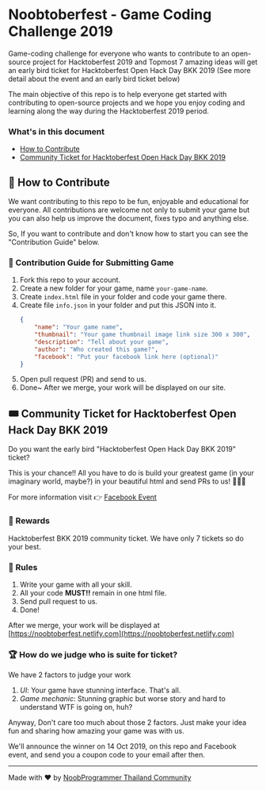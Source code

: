 # Noobtoberfest - Game Coding Challenge 2019
Game-coding challenge for everyone who wants to contribute to an open-source project for Hacktoberfest 2019 and Topmost 7 amazing ideas will get an early bird ticket for Hacktoberfest Open Hack Day BKK 2019 (See more detail about the event and an early bird ticket below)

The main objective of this repo is to help everyone get started with contributing to open-source projects and we hope you enjoy coding and learning along the way during the Hacktoberfest 2019 period.

### What's in this document
- [How to Contribute](https://github.com/chunza2542/noobtoberfest#-how-to-contribute) 
- [Community Ticket for Hacktoberfest Open Hack Day BKK 2019](https://github.com/chunza2542/noobtoberfest#-community-ticket-for-hacktoberfest-open-hack-day-bkk-2019)

## 🤝 How to Contribute
We want contributing to this repo to be fun, enjoyable and educational for everyone. All contributions are welcome not only to submit your game but you can also help us improve the document, fixes typo and anything else.

So, If you want to contribute and don't know how to start you can see the "Contribution Guide" below.

### 🤖 ‍Contribution Guide for Submitting Game
1. Fork this repo to your account.
2. Create a new folder for your game, name `your-game-name`.
3. Create `index.html` file in your folder and code your game there.
4. Create file `info.json` in your folder and put this JSON into it.
	```json
	{
		"name": "Your game name",
		"thumbnail": "Your game thumbnail image link size 300 x 300",
		"description": "Tell about your game",
		"author": "Who created this game?",
		"facebook": "Put your facebook link here (optional)"
	}
	```
5. Open pull request (PR) and send to us.
6. Done~ After we merge, your work will be displayed on our site.


## 🎟 Community Ticket for Hacktoberfest Open Hack Day BKK 2019

Do you want the early bird "Hacktoberfest Open Hack Day BKK 2019" ticket?

This is your chance!! All you have to do is build your greatest game (in your imaginary world, maybe?) in your beautiful html and send PRs to us! 👏👏👏

For more information visit 👉 [Facebook Event](https://www.facebook.com/events/522162471684850/)

### 🥇 Rewards

Hacktoberfest BKK 2019 community ticket. We have only 7 tickets so do your best.

### 📝 Rules

1. Write your game with all your skill.
2. All your code **MUST!!** remain in one html file.
3. Send pull request to us.
4. Done!

After we merge, your work will be displayed at [https://noobtoberfest.netlify.com](https://noobtoberfest.netlify.com)

### 🏆 How do we judge who is suite for ticket?

We have 2 factors to judge your work

1. *UI*: Your game have stunning interface. That's all.
2. *Game mechanic*: Stunning graphic but worse story and hard to understand WTF is going on, huh?

Anyway, Don't care too much about those 2 factors. Just make your idea fun and sharing how amazing your game was with us.

We'll announce the winner on 14 Oct 2019, on this repo and Facebook event, and send you a coupon code to your email after then.

---

Made with ❤️ by [NoobProgrammer Thailand Community](https://www.facebook.com/groups/noobprogrammer/)
